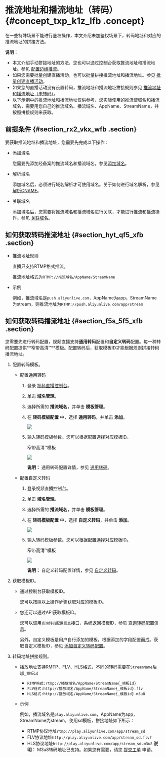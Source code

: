 # 推流地址和播流地址（转码） {#concept_txp_k1z_lfb .concept}

在一些特殊场景不能进行鉴权操作，本文介绍未加鉴权场景下，转码地址和对应的推流地址的拼接方法。

**说明：** 

-   本文介绍手动拼接地址的方法，您也可以通过控制台获取推流地址和播流地址。参见 [配置边缘推流](intl.zh-CN/用户指南/推播流配置/配置边缘推流.md#)。
-   如果您需要批量创建直播活动，也可以批量拼接推流地址和播流地址。参见 [批量创建直播活动](intl.zh-CN/用户指南/推播流配置/批量创建直播活动.md#)。
-   如果您的直播活动没有设置转码，推流地址和播流地址拼接规则参见 [推流地址和播流地址（未转码）](intl.zh-CN/用户指南/推播流配置/推流地址和播流地址（未鉴权）/推流地址和播流地址（原画）.md#)。
-   以下示例中的推流地址和播流地址仅供参考，您实际使用的推流使域名和播流域名，需要用您自己的推流域名、播流域名、AppName、StreamName，并按照拼接规则来获取。

## 前提条件 {#section_rx2_vkx_wfb .section}

要获取推流地址和播流地址，您需要先完成以下操作：

-   添加域名

    您需要先添加经备案的推流域名和播流域名。参见[添加域名](intl.zh-CN/用户指南/域名管理/管理域名/添加域名.md#)。

-   解析域名

    添加域名后，必须进行域名解析才可使用域名。关于如何进行域名解析，参见 [解析CNAME](intl.zh-CN/用户指南/域名管理/解析CNAME.md#)。

-   关联域名

    添加域名后，您需要将推流域名和播流域名进行关联，才能进行推流和播流操作。参见 [关联域名](intl.zh-CN/用户指南/域名管理/管理域名/关联域名.md#)。


## 如何获取转码推流地址 {#section_hyt_qf5_xfb .section}

-   推流地址规则

    直播只支持RTMP格式推流。

    推流地址格式为`RTMP://推流域名/AppName/StreamName`

-   示例

    例如，推流域名是`push.aliyunlive.com`，AppName为app，StreamName为stream，则推流地址为`RTMP://push.aliyunlive.com/app/stream`


## 如何获取转码播流地址 {#section_f5s_5f5_xfb .section}

您需要先进行转码配置，视频直播支持**通用转码**配置和**自定义转码**配置。每一种转码配置提供**窄带高清™**模板。配置转码后，获取模板ID才能根据规则拼接转码播流地址。

1.  配置转码模板。
    -   配置通用转码
        1.  登录 [视频直播控制台](https://partners-intl.aliyun.com/login-required#/live)。
        2.  单击 **域名管理**。
        3.  选择所需的 **播流域名**，并单击 **模板管理**。
        4.  在 **转码模板配置** 中，选择 **通用转码**，并单击 **添加**。

            ![](http://static-aliyun-doc.oss-cn-hangzhou.aliyuncs.com/assets/img/23686/155011620937638_zh-CN.png)

        5.  输入转码模板参数。您可以根据配置选择对应模板ID。

            窄带高清™模板

            ![](http://static-aliyun-doc.oss-cn-hangzhou.aliyuncs.com/assets/img/23686/155011620933032_zh-CN.png)

            **说明：** 通用转码配置详情，参见 [通用转码](intl.zh-CN/用户指南/转码管理/通用转码.md#)。

    -   配置自定义转码
        1.  登录视频直播控制台。
        2.  单击 **域名管理**。
        3.  选择所需的 **播流域名**，并单击 **模板管理**。
        4.  在 **转码模板配置** 中，选择 **自定义转码**，并单击 **添加**。

            ![](http://static-aliyun-doc.oss-cn-hangzhou.aliyuncs.com/assets/img/23686/155011620937640_zh-CN.png)

        5.  输入转码模板参数。您可以根据配置选择对应模板ID。

            窄带高清™模板

            ![](http://static-aliyun-doc.oss-cn-hangzhou.aliyuncs.com/assets/img/23686/155011621033039_zh-CN.png)

            **说明：** 自定义转码配置详情，参见 [自定义转码](intl.zh-CN/用户指南/转码管理/自定义转码.md#)。

2.  获取模板ID。
    -   通过控制台获取模板ID。

        您可以按照以上操作步骤获取对应的模板ID。

    -   您还可以通过API获取模板ID。

        您可以调用`查询转码配置信息`接口，系统返回模板ID，参见 [查询转码配置信息](../../../../../intl.zh-CN/API参考/直播转码/DescribeLiveStreamTranscodeInfo.md#)。

        另外，自定义模板是用户自行添加的模板，根据添加的字段配置而成。获取自定义模板ID，参见 [添加自定义转码配置](../../../../../intl.zh-CN/API参考/直播转码/AddCustomLiveStreamTranscode.md#)。

3.  转码地址拼接规则。
    -   播放地址支持RMTP、FLV、HLS格式，不同的转码需要在`StreamName`后加`_模板id`
        -   `RTMP格式:rtmp://播放域名/AppName/StreamName{_模板id}`
        -   `FLV格式:http://播放域名/AppName/StreamName{_模板id}.flv`
        -   `HLS格式:http://播放域名/AppName/StreamName{_模板id}.m3u8`
    -   示例

        例如，播流域名是`play.aliyunlive.com`，AppName为app，StreamName为stream，使用sd模板，拼接地址如下所示：

        -   RTMP协议地址`rtmp://play.aliyunlive.com/app/stream_sd`
        -   FLV协议地址`http://play.aliyunlive.com/app/stream_sd.flv?`
        -   HLS协议地址`http://play.aliyunlive.com/app/stream_sd.m3u8`
        **说明：** M3u8转码地址已支持。如果您有需要，请您 [提交工单](https://workorder-intl.console.aliyun.com/?spm=5176.2020520001.aliyun_topbar.16.3ef74bd3qb8ZQs#/overview) 申请。


